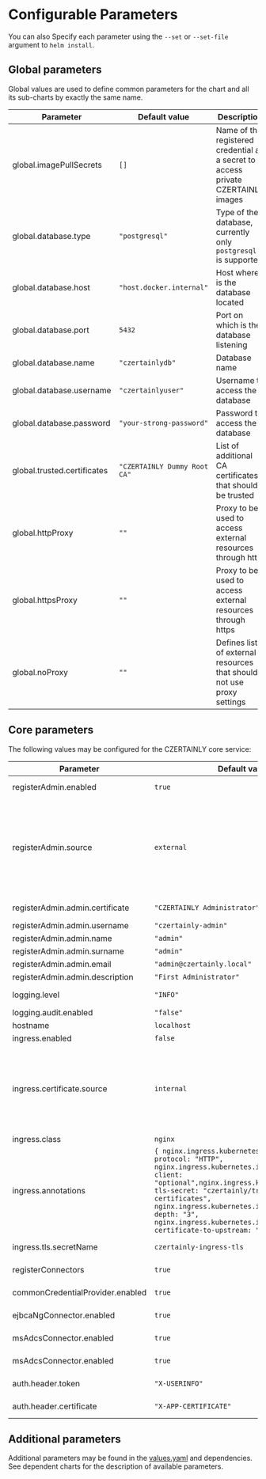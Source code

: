 # Configurable Parameters

You can also Specify each parameter using the `--set` or `--set-file` argument to `helm install`.

## Global parameters

Global values are used to define common parameters for the chart and all its sub-charts by exactly the same name.

| Parameter                   | Default value                | Description                                                                       |
|-----------------------------|------------------------------|-----------------------------------------------------------------------------------|
| global.imagePullSecrets     | `[]`                         | Name of the registered credential as a secret to access private CZERTAINLY images |
| global.database.type        | `"postgresql"`               | Type of the database, currently only `postgresql` is supported                    |
| global.database.host        | `"host.docker.internal"`     | Host where is the database located                                                |
| global.database.port        | `5432`                       | Port on which is the database listening                                           |
| global.database.name        | `"czertainlydb"`             | Database name                                                                     |
| global.database.username    | `"czertainlyuser"`           | Username to access the database                                                   |
| global.database.password    | `"your-strong-password"`     | Password to access the database                                                   |
| global.trusted.certificates | `"CZERTAINLY Dummy Root CA"` | List of additional CA certificates that should be trusted                         |
| global.httpProxy            | `""`                         | Proxy to be used to access external resources through http                        |
| global.httpsProxy           | `""`                         | Proxy to be used to access external resources through https                       |
| global.noProxy              | `""`                         | Defines list of external resources that should not use proxy settings             |

## Core parameters

The following values may be configured for the CZERTAINLY core service:

| Parameter                        | Default value                                                                                                                                                                                                                                                                                                                                | Description                                                                                                                                                                                                                              |
|----------------------------------|----------------------------------------------------------------------------------------------------------------------------------------------------------------------------------------------------------------------------------------------------------------------------------------------------------------------------------------------|------------------------------------------------------------------------------------------------------------------------------------------------------------------------------------------------------------------------------------------|
| registerAdmin.enabled            | `true`                                                                                                                                                                                                                                                                                                                                       | Whether the administrator should be registered                                                                                                                                                                                           |
| registerAdmin.source             | `external`                                                                                                                                                                                                                                                                                                                                   | Source of the administrator certificate: <ul> <li>`external` means that the certificate is provided in `registerAdmin.admin.certificate`</li> <li>`internal` will generate internal CA and generate administrator certificate</li> </ul> |
| registerAdmin.admin.certificate  | `"CZERTAINLY Administrator"`                                                                                                                                                                                                                                                                                                                 | Administrator certificate in PEM format                                                                                                                                                                                                  |
| registerAdmin.admin.username     | `"czertainly-admin"`                                                                                                                                                                                                                                                                                                                         | Username of the administrator                                                                                                                                                                                                            |
| registerAdmin.admin.name         | `"admin"`                                                                                                                                                                                                                                                                                                                                    | Name of the administrator                                                                                                                                                                                                                |
| registerAdmin.admin.surname      | `"admin"`                                                                                                                                                                                                                                                                                                                                    | Surname of the administrator                                                                                                                                                                                                             |
| registerAdmin.admin.email        | `"admin@czertainly.local"`                                                                                                                                                                                                                                                                                                                   | Email of the administrator                                                                                                                                                                                                               |
| registerAdmin.admin.description  | `"First Administrator"`                                                                                                                                                                                                                                                                                                                      | Description for the administrator                                                                                                                                                                                                        |
| logging.level                    | `"INFO"`                                                                                                                                                                                                                                                                                                                                     | Allowed values are `"INFO"`, `"DEBUG"`, `"WARN"`, `"TRACE"`                                                                                                                                                                              |
| logging.audit.enabled            | `"false"`                                                                                                                                                                                                                                                                                                                                    | Whether audit log is enabled                                                                                                                                                                                                             |
| hostname                         | `localhost`                                                                                                                                                                                                                                                                                                                                  | Hostname (FQDN) for the platform                                                                                                                                                                                                         |
| ingress.enabled                  | `false`                                                                                                                                                                                                                                                                                                                                      | Install ingress resource                                                                                                                                                                                                                 |
| ingress.certificate.source       | `internal`                                                                                                                                                                                                                                                                                                                                   | Source for the ingress TLS certifiacate: <ul> <li>`external` for certificate provided as secret defined in `ingress.tls.secretName`</li> <li>`internal` will generate internal CA and TLS certificate to be used</li> </ul>              |
| ingress.class                    | `nginx`                                                                                                                                                                                                                                                                                                                                      | Class name of ingress                                                                                                                                                                                                                    |
| ingress.annotations              | `{ nginx.ingress.kubernetes.io/backend-protocol: "HTTP", nginx.ingress.kubernetes.io/auth-tls-verify-client: "optional",nginx.ingress.kubernetes.io/auth-tls-secret: "czertainly/trusted-certificates", nginx.ingress.kubernetes.io/auth-tls-verify-depth: "3", nginx.ingress.kubernetes.io/auth-tls-pass-certificate-to-upstream: "true" }` | Additional annotations to customize the ingress                                                                                                                                                                                          |
| ingress.tls.secretName           | `czertainly-ingress-tls`                                                                                                                                                                                                                                                                                                                     | Ingress TLS certificate and private key secret name                                                                                                                                                                                      |
| registerConnectors               | `true`                                                                                                                                                                                                                                                                                                                                       | Whether the connector should be auto-registered in the platform                                                                                                                                                                          |
| commonCredentialProvider.enabled | `true`                                                                                                                                                                                                                                                                                                                                       | Whether the Common Credential Provider should be enabled                                                                                                                                                                                 |
| ejbcaNgConnector.enabled         | `true`                                                                                                                                                                                                                                                                                                                                       | Whether the EJBCA NG Connector should be enabled                                                                                                                                                                                         |
| msAdcsConnector.enabled          | `true`                                                                                                                                                                                                                                                                                                                                       | Whether the MS ADCS Connector should be enabled                                                                                                                                                                                          |
| msAdcsConnector.enabled          | `true`                                                                                                                                                                                                                                                                                                                                       | Whether the MS ADCS Connector should be enabled                                                                                                                                                                                          |
| auth.header.token                | `"X-USERINFO"`                                                                                                                                                                                                                                                                                                                               | Name of the header containing JSON ID                                                                                                                                                                                                    |
| auth.header.certificate          | `"X-APP-CERTIFICATE"`                                                                                                                                                                                                                                                                                                                        | Name of the header containing client certificate                                                                                                                                                                                         |

## Additional parameters

Additional parameters may be found in the [values.yaml](values.yaml) and dependencies.
See dependent charts for the description of available parameters.